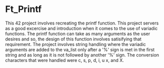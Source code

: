# Ft_Printf
This 42 project involves recreating the printf function. This project servers as a good excercise and introduction when it comes to the use of variadic functions. The printf function can take
as many arguments as the user desires and so, the design of this function involves satisifying that requirement. The project involves string handling where the variadic arguments are added to the
va_list only after a '%' sign is met in the first string and as long as it is not followed by another '%' sign. The conversion characters that were handled were c, s, p, d, i, u x, and X.
